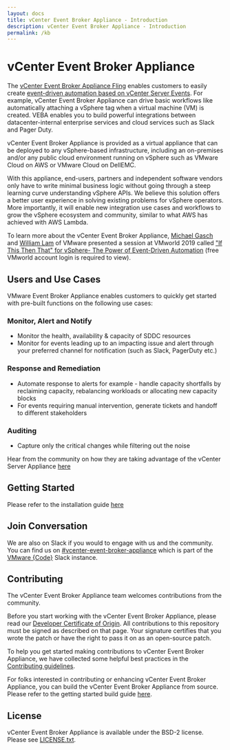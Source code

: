 ```yaml
---
layout: docs
title: vCenter Event Broker Appliance - Introduction
description: vCenter Event Broker Appliance - Introduction
permalink: /kb
---
```


# vCenter Event Broker Appliance

The [vCenter Event Broker Appliance Fling](https://flings.vmware.com/vcenter-event-broker-appliance#summary) enables customers to easily create [event-driven automation based on vCenter Server Events](https://octo.vmware.com/vsphere-power-event-driven-automation/). For example, vCenter Event Broker Appliance can drive basic workflows like automatically attaching a vSphere tag when a virtual machine (VM) is created. VEBA enables you to build powerful integrations between datacenter-internal enterprise services and cloud services such as Slack and Pager Duty.

vCenter Event Broker Appliance is provided as a virtual appliance that can be deployed to any vSphere-based infrastructure, including an on-premises and/or any public cloud environment running on vSphere such as VMware Cloud on AWS or VMware Cloud on DellEMC.

With this appliance, end-users, partners and independent software vendors only have to write minimal business logic without going through a steep learning curve understanding vSphere APIs. We believe this solution offers a better user experience in solving existing problems for vSphere operators. More importantly, it will enable new integration use cases and workflows to grow the vSphere ecosystem and community, similar to what AWS has achieved with AWS Lambda.

To learn more about the vCenter Event Broker Appliance, [Michael Gasch](https://github.com/embano1) and [William Lam](https://github.com/lamw/) of VMware presented a session at VMworld 2019 called ["If This Then That" for vSphere- The Power of Event-Driven Automation](https://videos.vmworld.com/global/2019/videoplayer/29523) (free VMworld account login is required to view).

## Users and Use Cases

VMware Event Broker Appliance enables customers to quickly get started with pre-built functions on the following use cases: 

### Monitor, Alert and Notify
- Monitor the health, availability & capacity of SDDC resources
- Monitor for events leading up to an impacting issue and alert through your preferred channel for notification (such as Slack, PagerDuty etc.)

### Response and Remediation
- Automate response to alerts for example - handle capacity shortfalls by reclaiming capacity, rebalancing workloads or allocating new capacity blocks
- For events requiring manual intervention, generate tickets and handoff to different stakeholders

### Auditing
- Capture only the critical changes while filtering out the noise

Hear from the community on how they are taking advantage of the vCenter Server Appliance [here](users-and-use-cases.md)

## Getting Started

Please refer to the installation guide [here](install-openfaas.md)

## Join Conversation

We are also on Slack if you would to engage with us and the community. You can find us on [#vcenter-event-broker-appliance](https://vmwarecode.slack.com/archives/CQLT9B5AA) which is part of the [VMware {Code}](https://code.vmware.com/web/code/join) Slack instance.

## Contributing

The vCenter Event Broker Appliance team welcomes contributions from the community.

Before you start working with the vCenter Event Broker Appliance, please read our [Developer Certificate of Origin](https://cla.vmware.com/dco). All contributions to this repository must be signed as described on that page. Your signature certifies that you wrote the patch or have the right to pass it on as an open-source patch.

To help you get started making contributions to vCenter Event Broker Appliance, we have collected some helpful best practices in the [Contributing guidelines](contribute-start.md).

For folks interested in contributing or enhancing vCenter Event Broker Appliance, you can build the vCenter Event Broker Appliance from source. Please refer to the getting started build guide [here](getting-started-build.md).

## License

vCenter Event Broker Appliance is available under the BSD-2 license. Please see [LICENSE.txt](LICENSE.txt).

